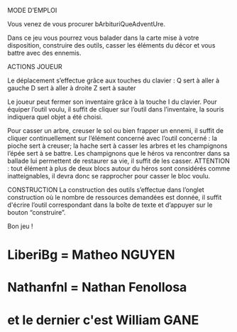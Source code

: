 MODE D’EMPLOI

Vous venez de vous procurer bArbituriQueAdventUre.

Dans ce jeu vous pourrez vous balader dans la carte mise à votre disposition, construire des outils, casser les éléments du décor et vous battre avec des ennemis.

ACTIONS JOUEUR

Le déplacement s’effectue grâce aux touches du clavier :
Q sert à aller à gauche
D sert à aller à droite
Z  sert à sauter

Le joueur peut fermer son inventaire grâce à la touche I du clavier.
Pour équiper l’outil voulu, il suffit de cliquer sur l’outil dans l’inventaire, la souris indiquera quel objet a été choisi.

Pour casser un arbre, creuser le sol ou bien frapper un ennemi, il suffit de cliquer continuellement sur l’élément concerné avec l’outil concerné :
la pioche sert à creuser;
la hache sert à casser les arbres et les champignons
l’épée sert à se battre.
Les champignons que le héros va rencontrer dans sa ballade lui permettent de restaurer sa vie, il suffit de les casser.
ATTENTION : tout élément à plus de deux blocs autour du héros sont considérés comme inatteignables, il devra donc se rapprocher pour casser le bloc voulu.

CONSTRUCTION
La construction des outils s’effectue dans l’onglet construction  où le nombre de ressources demandées est donnée, il suffit d'écrire l’outil correspondant dans la boîte de texte et d’appuyer sur le bouton “construire”.


Bon jeu !



 
 


# LiberiBg = Matheo NGUYEN
# Nathanfnl = Nathan Fenollosa
# et le dernier c'est William GANE
